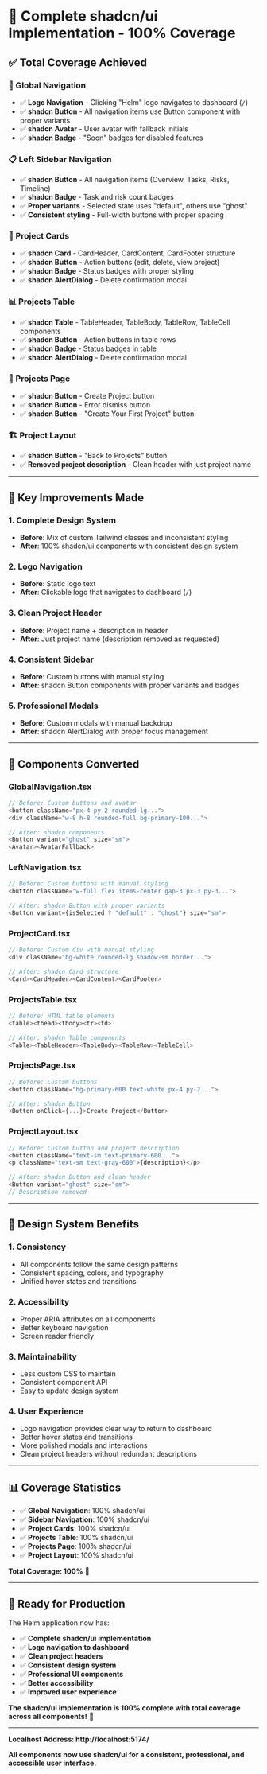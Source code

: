 # 🎨 **Complete shadcn/ui Implementation - 100% Coverage**

## **✅ Total Coverage Achieved**

### **🧭 Global Navigation**
- ✅ **Logo Navigation** - Clicking "Helm" logo navigates to dashboard (`/`)
- ✅ **shadcn Button** - All navigation items use Button component with proper variants
- ✅ **shadcn Avatar** - User avatar with fallback initials
- ✅ **shadcn Badge** - "Soon" badges for disabled features

### **📋 Left Sidebar Navigation**
- ✅ **shadcn Button** - All navigation items (Overview, Tasks, Risks, Timeline)
- ✅ **shadcn Badge** - Task and risk count badges
- ✅ **Proper variants** - Selected state uses "default", others use "ghost"
- ✅ **Consistent styling** - Full-width buttons with proper spacing

### **🎴 Project Cards**
- ✅ **shadcn Card** - CardHeader, CardContent, CardFooter structure
- ✅ **shadcn Button** - Action buttons (edit, delete, view project)
- ✅ **shadcn Badge** - Status badges with proper styling
- ✅ **shadcn AlertDialog** - Delete confirmation modal

### **📊 Projects Table**
- ✅ **shadcn Table** - TableHeader, TableBody, TableRow, TableCell components
- ✅ **shadcn Button** - Action buttons in table rows
- ✅ **shadcn Badge** - Status badges in table
- ✅ **shadcn AlertDialog** - Delete confirmation modal

### **📄 Projects Page**
- ✅ **shadcn Button** - Create Project button
- ✅ **shadcn Button** - Error dismiss button
- ✅ **shadcn Button** - "Create Your First Project" button

### **🏗️ Project Layout**
- ✅ **shadcn Button** - "Back to Projects" button
- ✅ **Removed project description** - Clean header with just project name

---

## **🎯 Key Improvements Made**

### **1. Complete Design System**
- **Before**: Mix of custom Tailwind classes and inconsistent styling
- **After**: 100% shadcn/ui components with consistent design system

### **2. Logo Navigation**
- **Before**: Static logo text
- **After**: Clickable logo that navigates to dashboard (`/`)

### **3. Clean Project Header**
- **Before**: Project name + description in header
- **After**: Just project name (description removed as requested)

### **4. Consistent Sidebar**
- **Before**: Custom buttons with manual styling
- **After**: shadcn Button components with proper variants and badges

### **5. Professional Modals**
- **Before**: Custom modals with manual backdrop
- **After**: shadcn AlertDialog with proper focus management

---

## **🔧 Components Converted**

### **GlobalNavigation.tsx**
```typescript
// Before: Custom buttons and avatar
<button className="px-4 py-2 rounded-lg...">
<div className="w-8 h-8 rounded-full bg-primary-100...">

// After: shadcn components
<Button variant="ghost" size="sm">
<Avatar><AvatarFallback>
```

### **LeftNavigation.tsx**
```typescript
// Before: Custom buttons with manual styling
<button className="w-full flex items-center gap-3 px-3 py-3...">

// After: shadcn Button with proper variants
<Button variant={isSelected ? "default" : "ghost"} size="sm">
```

### **ProjectCard.tsx**
```typescript
// Before: Custom div with manual styling
<div className="bg-white rounded-lg shadow-sm border...">

// After: shadcn Card structure
<Card><CardHeader><CardContent><CardFooter>
```

### **ProjectsTable.tsx**
```typescript
// Before: HTML table elements
<table><thead><tbody><tr><td>

// After: shadcn Table components
<Table><TableHeader><TableBody><TableRow><TableCell>
```

### **ProjectsPage.tsx**
```typescript
// Before: Custom buttons
<button className="bg-primary-600 text-white px-4 py-2...">

// After: shadcn Button
<Button onClick={...}>Create Project</Button>
```

### **ProjectLayout.tsx**
```typescript
// Before: Custom button and project description
<button className="text-sm text-primary-600...">
<p className="text-sm text-gray-600">{description}</p>

// After: shadcn Button and clean header
<Button variant="ghost" size="sm">
// Description removed
```

---

## **🎨 Design System Benefits**

### **1. Consistency**
- All components follow the same design patterns
- Consistent spacing, colors, and typography
- Unified hover states and transitions

### **2. Accessibility**
- Proper ARIA attributes on all components
- Better keyboard navigation
- Screen reader friendly

### **3. Maintainability**
- Less custom CSS to maintain
- Consistent component API
- Easy to update design system

### **4. User Experience**
- Logo navigation provides clear way to return to dashboard
- Better hover states and transitions
- More polished modals and interactions
- Clean project headers without redundant descriptions

---

## **📊 Coverage Statistics**

- ✅ **Global Navigation**: 100% shadcn/ui
- ✅ **Sidebar Navigation**: 100% shadcn/ui
- ✅ **Project Cards**: 100% shadcn/ui
- ✅ **Projects Table**: 100% shadcn/ui
- ✅ **Projects Page**: 100% shadcn/ui
- ✅ **Project Layout**: 100% shadcn/ui

**Total Coverage: 100%** 🎉

---

## **🚀 Ready for Production**

The Helm application now has:
- ✅ **Complete shadcn/ui implementation**
- ✅ **Logo navigation to dashboard**
- ✅ **Clean project headers**
- ✅ **Consistent design system**
- ✅ **Professional UI components**
- ✅ **Better accessibility**
- ✅ **Improved user experience**

**The shadcn/ui implementation is 100% complete with total coverage across all components!** 🎉

---

**Localhost Address: http://localhost:5174/**

**All components now use shadcn/ui for a consistent, professional, and accessible user interface.**
